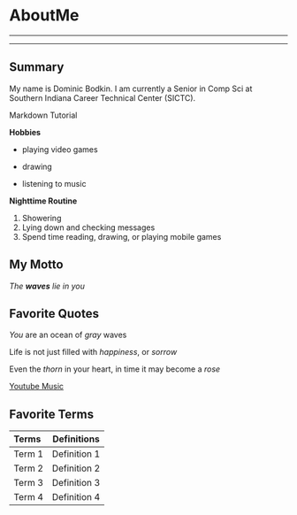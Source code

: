 # AboutMe
---
---
## Summary

My name is Dominic Bodkin. I am currently a Senior in Comp Sci at Southern Indiana Career Technical Center (SICTC). 

Markdown Tutorial

**Hobbies**

- playing video games
+ drawing
* listening to music

**Nighttime Routine**

  1. Showering
  2. Lying down and checking messages
  3. Spend time reading, drawing, or playing mobile games
 
  ## My Motto
  
  _The **waves** lie in you_

  ## Favorite Quotes

  _You_ are an ocean of _gray_ waves

  Life is not just filled with _happiness_, or _sorrow_

  Even the _thorn_ in your heart, in time it may become a _rose_

  [Youtube Music](https://music.youtube.com/)

  ## Favorite Terms

| Terms | Definitions |
|:-| :----: |
| Term 1 | Definition 1 |
| Term 2 | Definition 2 |
| Term 3 | Definition 3 | 
| Term 4 | Definition 4 |
